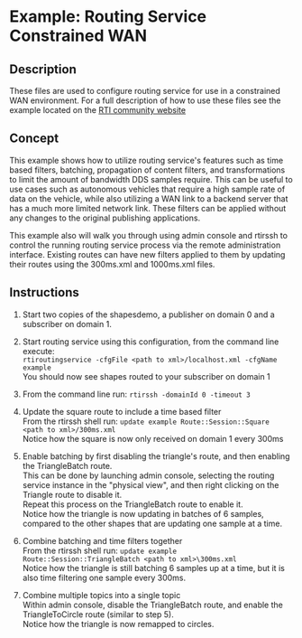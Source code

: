 # Example: Routing Service Constrained WAN

## Description

These files are used to configure routing service for use in a constrained WAN
environment. For a full description of how to use these files see the example
located on the [RTI community website](
https://community.rti.com/examples/Routing-Service-Constrained-WAN-Example)

## Concept

This example shows how to utilize routing service's features such as time
based filters, batching, propagation of content filters, and transformations
to limit the amount of bandwidth DDS samples require. This can be useful to
use cases such as autonomous vehicles that require a high sample rate of data
on the vehicle, while also utilizing a WAN link to a backend server that
has a much more limited network link. These filters can be applied without
any changes to the original publishing applications.

This example also will walk you through using admin console and rtirssh
to control the running routing service process via the remote administration
interface. Existing routes can have new filters applied to them by updating
their routes using the 300ms.xml and 1000ms.xml files.

## Instructions

1.  Start two copies of the shapesdemo, a publisher on domain 0 and a
subscriber on domain 1.

2.  Start routing service using this configuration, from the command
line execute:  
`rtiroutingservice -cfgFile <path to xml>/localhost.xml -cfgName example`  
You should now see shapes routed to your subscriber on domain 1

3.  From the command line run: `rtirssh -domainId 0 -timeout 3`

4.  Update the square route to include a time based filter  
From the rtirssh shell run:
`update example Route::Session::Square <path to xml>/300ms.xml`  
Notice how the square is now only received on domain 1 every 300ms

5.  Enable batching by first disabling the triangle's route, and then
enabling the TriangleBatch route.  
This can be done by launching admin console, selecting the routing service
instance in the "physical view", and then right clicking on the Triangle
route to disable it.  
Repeat this process on the TriangleBatch route to enable it.  
Notice how the triangle is now updating in batches of 6 samples,
compared to the other shapes that are updating one sample at a time.

6.  Combine batching and time filters together  
From the rtirssh shell run: `update example
Route::Session::TriangleBatch <path to xml>\300ms.xml`  
Notice how the triangle is still batching 6 samples up at a time, but
it is also time filtering one sample every 300ms.

7.  Combine multiple topics into a single topic  
Within admin console, disable the TriangleBatch route, and enable the
TriangleToCircle route (similar to step 5).  
Notice how the triangle is now remapped to circles.
